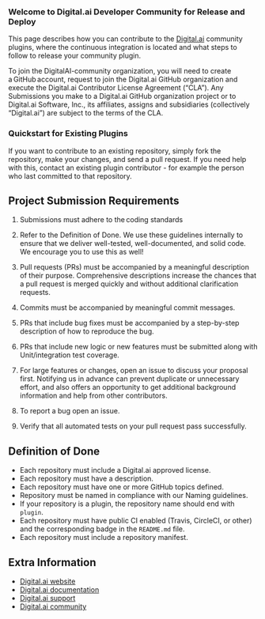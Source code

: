 ### Welcome to Digital.ai Developer Community for Release and Deploy
This page describes how you can contribute to the [Digital.ai](https://digital.ai/) community plugins, where the continuous integration is located and what steps to follow to release your community plugin.

To join the DigitalAI-community organization, you will need to create a GitHub account, request to join the Digital.ai GitHub organization and execute the Digital.ai Contributor License Agreement (“CLA”). Any Submissions you make to a Digital.ai GitHub organization project or to Digital.ai Software, Inc., its affiliates, assigns and subsidiaries (collectively “Digital.ai”) are subject to the terms of the CLA.  

### Quickstart for Existing Plugins

If you want to contribute to an existing repository, simply fork the repository, make your changes, and send a pull request.
If you need help with this, contact an existing plugin contributor - for example the person who last committed to that repository.

## Project Submission Requirements

1. Submissions must adhere to the coding standards

2. Refer to the Definition of Done. We use these guidelines internally to ensure that we deliver well-tested, well-documented, and solid code. We encourage you to use this as well! 

3. Pull requests (PRs) must be accompanied by a meaningful description of their purpose. Comprehensive descriptions increase the chances that a pull request is merged quickly and without additional clarification requests. 

4. Commits must be accompanied by meaningful commit messages. 

5. PRs that include bug fixes must be accompanied by a step-by-step description of how to reproduce the bug. 

6. PRs that include new logic or new features must be submitted along with Unit/integration test coverage. 

7. For large features or changes, open an issue to discuss your proposal first. Notifying us in advance can prevent duplicate or unnecessary effort, and also offers an opportunity to get additional background information and help from other contributors. 

8. To report a bug open an issue. 

9. Verify that all automated tests on your pull request pass successfully. 


## Definition of Done

* Each repository must include a Digital.ai approved license.
* Each repository must have a description.
* Each repository must have one or more GitHub topics defined.
* Repository must be named in compliance with our Naming guidelines.
* If your repository is a plugin, the repository name should end with `plugin`.
* Each repository must have public CI enabled (Travis, CircleCI, or other) and the corresponding badge in the `README.md` file.
* Each repository must include a repository manifest.

## Extra Information

* [Digital.ai website](https://digital.ai/)
* [Digital.ai documentation](https://docs.digital.ai/)
* [Digital.ai support](https://support.digital.ai)
* [Digital.ai community](https://github.com/xebialabs-community)
